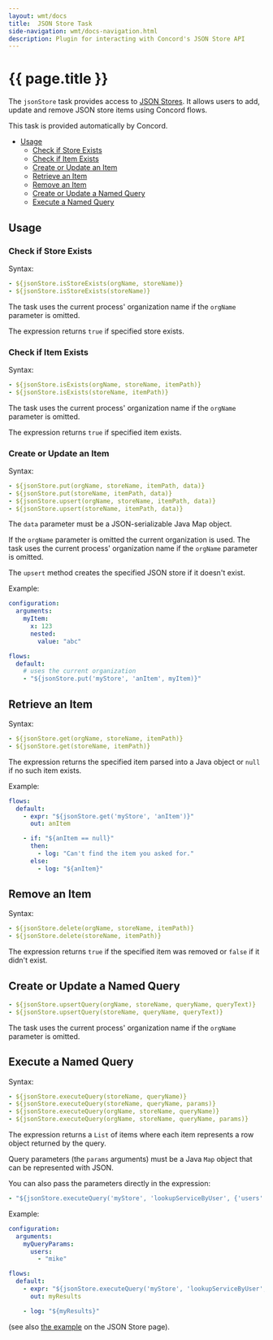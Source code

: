 ```yaml
---
layout: wmt/docs
title:  JSON Store Task
side-navigation: wmt/docs-navigation.html
description: Plugin for interacting with Concord's JSON Store API
---
```


# {{ page.title }}

The `jsonStore` task provides access to [JSON Stores](../getting-started/json-store.html).
It allows users to add, update and remove JSON store items using Concord flows.

This task is provided automatically by Concord.

- [Usage](#usage)
  - [Check if Store Exists](#check-if-store-exists)
  - [Check if Item Exists](#check-if-item-exists)
  - [Create or Update an Item](#create-or-update-an-item)
  - [Retrieve an Item](#remove-an-item)
  - [Remove an Item](#remove-an-item)
  - [Create or Update a Named Query](#create-or-update-a-named-query)
  - [Execute a Named Query](#execute-a-named-query)

## Usage

### Check if Store Exists

Syntax:

```yaml
- ${jsonStore.isStoreExists(orgName, storeName)}
- ${jsonStore.isStoreExists(storeName)}
```

The task uses the current process' organization name if the `orgName` parameter
is omitted.

The expression returns `true` if specified store exists.

### Check if Item Exists

Syntax:

```yaml
- ${jsonStore.isExists(orgName, storeName, itemPath)}
- ${jsonStore.isExists(storeName, itemPath)}
```

The task uses the current process' organization name if the `orgName` parameter
is omitted. 

The expression returns `true` if specified item exists.

### Create or Update an Item

Syntax:

```yaml
- ${jsonStore.put(orgName, storeName, itemPath, data)}
- ${jsonStore.put(storeName, itemPath, data)}
- ${jsonStore.upsert(orgName, storeName, itemPath, data)}
- ${jsonStore.upsert(storeName, itemPath, data)}
```

The `data` parameter must be a JSON-serializable Java Map object.

If the `orgName` parameter is omitted the current organization is used.
The task uses the current process' organization name if the `orgName` parameter
is omitted.

The `upsert` method creates the specified JSON store if it doesn't exist. 

Example:

```yaml
configuration:
  arguments:
    myItem:
      x: 123
      nested:
        value: "abc"

flows:
  default:
    # uses the current organization
    - "${jsonStore.put('myStore', 'anItem', myItem)}"
```

## Retrieve an Item

Syntax:

```yaml
- ${jsonStore.get(orgName, storeName, itemPath)}
- ${jsonStore.get(storeName, itemPath)}
```

The expression returns the specified item parsed into a Java object or `null`
if no such item exists.

Example:

```yaml
flows:
  default:
    - expr: "${jsonStore.get('myStore', 'anItem')}"
      out: anItem

    - if: "${anItem == null}"
      then:
        - log: "Can't find the item you asked for."
      else:
        - log: "${anItem}"
```

## Remove an Item

Syntax:

```yaml
- ${jsonStore.delete(orgName, storeName, itemPath)}
- ${jsonStore.delete(storeName, itemPath)}  
```

The expression returns `true` if the specified item was removed or `false` if
it didn't exist.

## Create or Update a Named Query

```yaml
- ${jsonStore.upsertQuery(orgName, storeName, queryName, queryText)}
- ${jsonStore.upsertQuery(storeName, queryName, queryText)}
```

The task uses the current process' organization name if the `orgName` parameter
is omitted.

## Execute a Named Query

Syntax:

```yaml
- ${jsonStore.executeQuery(storeName, queryName)}
- ${jsonStore.executeQuery(storeName, queryName, params)}
- ${jsonStore.executeQuery(orgName, storeName, queryName)}
- ${jsonStore.executeQuery(orgName, storeName, queryName, params)}
```

The expression returns a `List` of items where each item represents a row
object returned by the query.

Query parameters (the `params` arguments) must be a Java `Map` object that can
be represented with JSON.

You can also pass the parameters directly in the expression:

```yaml
- "${jsonStore.executeQuery('myStore', 'lookupServiceByUser', {'users': ['mike']})}"
```

Example:

```yaml
configuration:
  arguments:
    myQueryParams:
      users:
        - "mike"

flows:
  default:
    - expr: "${jsonStore.executeQuery('myStore', 'lookupServiceByUser', myQueryParams)}"
      out: myResults

    - log: "${myResults}"
```

(see also [the example](../getting-started/json-store.html#example) on the
JSON Store page).
